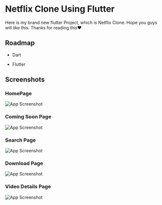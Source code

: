 
# Netflix Clone Using Flutter

Here is my brand new flutter Project, which is Netflix Clone.
Hope you guys will like this.
Thanks for reading this❤️ 


## Roadmap

- Dart

- Flutter


## Screenshots
### HomePage

![App Screenshot](https://github.com/rafipsv/Netflix-Clone/blob/master/assets/screenshots/HomePage.png?raw=true)

### Coming Soon Page

![App Screenshot](https://github.com/rafipsv/Netflix-Clone/blob/master/assets/screenshots/Coming%20Soon.png?raw=true)

### Search Page

![App Screenshot](https://github.com/rafipsv/Netflix-Clone/blob/master/assets/screenshots/Top%20Searches.png?raw=true)


### Download Page

![App Screenshot](https://github.com/rafipsv/Netflix-Clone/blob/master/assets/screenshots/Download%20Page.png?raw=true)


### Video Details Page

![App Screenshot](https://github.com/rafipsv/Netflix-Clone/blob/master/assets/screenshots/Video%20Details.png?raw=true)


